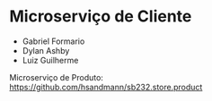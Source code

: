 # Microserviço de Cliente 
- Gabriel Formario
- Dylan Ashby
- Luiz Guilherme

Microserviço de Produto: https://github.com/hsandmann/sb232.store.product
